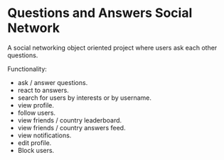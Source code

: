 # Questions and Answers Social Network

 A social networking object oriented project where users ask each other questions.

Functionality:
- ask / answer questions.
- react to answers.
- search for users by interests or by username.
- view profile.
- follow users.
- view friends / country leaderboard.
- view friends / country answers feed.
- view notifications.
- edit profile.
- Block users.

